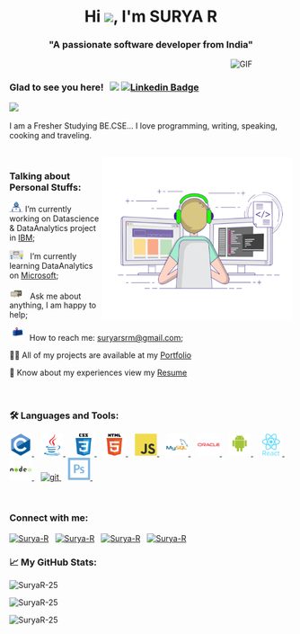 <h1 align="center">Hi <img src="https://media.giphy.com/media/hvRJCLFzcasrR4ia7z/giphy.gif" width="35">, I'm SURYA R</h1>
<h3 align="center">"A passionate software developer from India"</h3>

<img align="right" alt="GIF" img src="https://media.giphy.com/media/M9gbBd9nbDrOTu1Mqx/giphy.gif" width="110"/><br>

### Glad to see you here! &nbsp; ![](https://visitor-badge.glitch.me/badge?page_id=SuryaR-25.SuryaR-25) [![Linkedin Badge](https://img.shields.io/github/followers/SuryaR-25?style=social)](https://github.com/SuryaR-25)
![](https://komarev.com/ghpvc/?username=SuryaR-25&label=PROFILE+VIEWS) 
<p>I am a Fresher Studying BE.CSE... I love programming, writing, speaking, cooking and traveling.</p>
<br>
<img align="right" alt="GIF" src="https://github.com/SuryaR-25/SuryaR-25/blob/main/assets/coding.gif?raw=true" width="340" height="290" />


### Talking about Personal Stuffs:

<img src="https://github.com/SuryaR-25/SuryaR-25/blob/main/assets/developer.gif?raw=true" width="24" />&nbsp;I’m currently working on Datascience & DataAnalytics project in [IBM](https://www.ibm.com/in-en/marketing/careereducation/bigdata-analytics/);

<img src="https://github.com/SuryaR-25/SuryaR-25/blob/main/assets/lightning.gif?raw=true" width="25" />&nbsp;&nbsp; I’m currently learning DataAnalytics on [Microsoft](https://docs.microsoft.com/en-us/certifications/power-bi-data-analyst-associate/?tab=tab-learning-paths);

<img src="https://github.com/SuryaR-25/SuryaR-25/blob/main/assets/message.gif?raw=true" width="25" />&nbsp;&nbsp; Ask me about anything, I am happy to help;

<img src="https://github.com/SuryaR-25/SuryaR-25/blob/main/assets/letterbox.gif?raw=true" width="24" />&nbsp;&nbsp; How to reach me: suryarsrm@gmail.com;

👨‍💻 All of my projects are available at my [Portfolio](https://suryapf.netlify.app/)

📄 Know about my experiences view my [Resume](https://drive.google.com/u/0/uc?id=1VYVHKPjdUihcTlf0H8Yu-eXYjl4u5i4X&export=download)
<br><br><br>

### 🛠 Languages and Tools:

<p align="left"> <a href="https://www.cprogramming.com/" target="_blank" rel="noreferrer"> <img src="https://raw.githubusercontent.com/devicons/devicon/master/icons/c/c-original.svg" alt="c" width="40" height="40"/> </a>&nbsp;&nbsp;
<a href="https://www.java.com" target="_blank" rel="noreferrer"> <img src="https://raw.githubusercontent.com/devicons/devicon/master/icons/java/java-original.svg" alt="java" width="40" height="40"/> </a> &nbsp;&nbsp;
<a href="https://www.w3schools.com/css/" target="_blank" rel="noreferrer"> <img src="https://raw.githubusercontent.com/devicons/devicon/master/icons/css3/css3-original-wordmark.svg" alt="css3" width="40" height="40"/> </a>&nbsp;&nbsp;
<a href="https://www.w3.org/html/" target="_blank" rel="noreferrer"> <img src="https://raw.githubusercontent.com/devicons/devicon/master/icons/html5/html5-original-wordmark.svg" alt="html5" width="40" height="40"/> </a> &nbsp;&nbsp;
<a href="https://developer.mozilla.org/en-US/docs/Web/JavaScript" target="_blank" rel="noreferrer"> <img src="https://raw.githubusercontent.com/devicons/devicon/master/icons/javascript/javascript-original.svg" alt="javascript" width="40" height="40"/> </a>&nbsp;&nbsp;
<a href="https://www.mysql.com/" target="_blank" rel="noreferrer"> <img src="https://raw.githubusercontent.com/devicons/devicon/master/icons/mysql/mysql-original-wordmark.svg" alt="mysql" width="40" height="40"/> </a>&nbsp;&nbsp;
<a href="https://www.oracle.com/" target="_blank" rel="noreferrer"> <img src="https://raw.githubusercontent.com/devicons/devicon/master/icons/oracle/oracle-original.svg" alt="oracle" width="40" height="40"/> </a>&nbsp;&nbsp;
<a href="https://developer.android.com" target="_blank" rel="noreferrer"> <img src="https://raw.githubusercontent.com/devicons/devicon/master/icons/android/android-original-wordmark.svg" alt="android"width="40" height="40"/> </a>&nbsp;&nbsp;  
<a href="https://reactjs.org/" target="_blank" rel="noreferrer"> <img src="https://raw.githubusercontent.com/devicons/devicon/master/icons/react/react-original-wordmark.svg" alt="react" width="40" height="40"/> </a> &nbsp;&nbsp;
<a href="https://nodejs.org" target="_blank" rel="noreferrer"> <img src="https://raw.githubusercontent.com/devicons/devicon/master/icons/nodejs/nodejs-original-wordmark.svg" alt="nodejs" width="40" height="40"/> </a>&nbsp;&nbsp;
<a href="https://git-scm.com/" target="_blank" rel="noreferrer"> <img src="https://www.vectorlogo.zone/logos/git-scm/git-scm-icon.svg" alt="git" width="40" height="40"/> </a> &nbsp;&nbsp;
<a href="https://www.photoshop.com/en" target="_blank" rel="noreferrer"> <img src="https://raw.githubusercontent.com/devicons/devicon/master/icons/photoshop/photoshop-line.svg" alt="photoshop" width="40" height="40"/> </a>&nbsp;&nbsp;</p>
<br>

### Connect with me:
<p align="left">
<a href="https://www.linkedin.com/in/surya-r-78ab7a1b6" target="blank"><img align="center" src="https://raw.githubusercontent.com/rahuldkjain/github-profile-readme-generator/master/src/images/icons/Social/linked-in-alt.svg" alt="Surya-R" height="30" width="40" /></a>&nbsp;&nbsp;
<a href="https://www.instagram.com/_s.u_.r._y.a_/" target="blank"><img align="center" src="https://raw.githubusercontent.com/rahuldkjain/github-profile-readme-generator/master/src/images/icons/Social/instagram.svg" alt="Surya-R" height="30" width="40" /></a>&nbsp;&nbsp;
<a href="https://twitter.com/Surya_25_" target="blank"><img align="center" src="https://raw.githubusercontent.com/rahuldkjain/github-profile-readme-generator/master/src/images/icons/Social/twitter.svg" alt="Surya-R" height="30" width="40" /></a>&nbsp;&nbsp;
<a href="https://discord.com/users/592983813932449792" target="blank"><img align="center" src="https://raw.githubusercontent.com/rahuldkjain/github-profile-readme-generator/master/src/images/icons/Social/discord.svg" alt="Surya-R" height="40" width="40" /></a>&nbsp;&nbsp;
</p>



### 📈 My GitHub Stats:

<p><img src="https://github-readme-stats.vercel.app/api/top-langs?username=SuryaR-25&show_icons=true&locale=en&layout=compact" alt="SuryaR-25"/></p>
<p><img src="https://github-readme-stats.vercel.app/api?username=SuryaR-25&show_icons=true&locale=en" alt="SuryaR-25" /></p> 
<p><img src="https://github-readme-streak-stats.herokuapp.com/?user=SuryaR-25&" alt="SuryaR-25" /></p>



